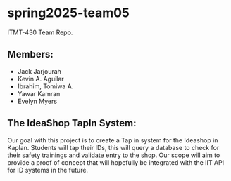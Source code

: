 # spring2025-team05
ITMT-430 Team Repo.

## Members:
- Jack Jarjourah
- Kevin A. Aguilar
- Ibrahim, Tomiwa A.
- Yawar Kamran
- Evelyn Myers

## The IdeaShop TapIn System:
Our goal with this project is to create a Tap in system for the Ideashop in Kaplan. Students will tap their IDs, this will query a database to check for their safety trainings and validate entry to the shop. Our scope will aim to provide a proof of concept that will hopefully be integrated with the IIT API for ID systems in the future. 
